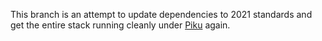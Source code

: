 This branch is an attempt to update dependencies to 2021 standards and get the entire stack running cleanly under [Piku](https://github.com/piku) again.